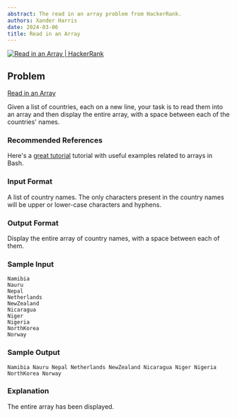 ```yaml
---
abstract: The read in an array problem from HackerRank.
authors: Xander Harris
date: 2024-03-06
title: Read in an Array
---
```


[![Read in an Array | HackerRank](https://img.shields.io/badge/HackerRank-green?style=for-the-badge&logo=hackerrank&label=read%20in%20an%20array)](https://www.hackerrank.com/challenges/bash-tutorials-read-in-an-array/)

## Problem

[Read in an Array](https://www.hackerrank.com/challenges/bash-tutorials-read-in-an-array/problem?isFullScreen=true)

Given a list of countries, each on a new line, your task is to read them into an array and then display the entire array, with a space between each of the countries' names.

### Recommended References

Here's a [great tutorial](http://www.thegeekstuff.com/2010/06/bash-array-tutorial/) tutorial with useful examples related to arrays in Bash.

### Input Format

A list of country names. The only characters present in the country names will be upper or lower-case characters and hyphens.

### Output Format

Display the entire array of country names, with a space between each of them.

### Sample Input

```{code-block} shell
Namibia
Nauru
Nepal
Netherlands
NewZealand
Nicaragua
Niger
Nigeria
NorthKorea
Norway
```

### Sample Output

```{code-block} shell
Namibia Nauru Nepal Netherlands NewZealand Nicaragua Niger Nigeria NorthKorea Norway
```

### Explanation

The entire array has been displayed.
